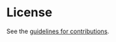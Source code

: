 # License

See the
[guidelines for contributions](https://github.com/ietf-rats-wg/basic-yang-module/blob/master/CONTRIBUTING.md).
